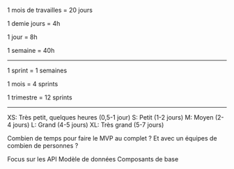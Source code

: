 1 mois de travailles = 20 jours

1 demie jours = 4h

1 jour = 8h

1 semaine = 40h

---

1 sprint = 1 semaines

1 mois = 4 sprints

1 trimestre = 12 sprints

---

XS: Très petit, quelques heures (0,5-1 jour)
S: Petit (1-2 jours)
M: Moyen (2-4 jours)
L: Grand (4-5 jours)
XL: Très grand (5-7 jours)

Combien de temps pour faire le MVP au complet ? Et avec un équipes de combien de personnes ?

Focus sur les API
Modèle de données
Composants de base
